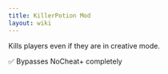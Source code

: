 ```yaml
---
title: KillerPotion Mod
layout: wiki
---
```

Kills players even if they are in creative mode.

:white_check_mark: Bypasses NoCheat+ completely
